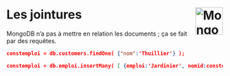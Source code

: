 # **Les jointures** <a href="../../"> <img src="https://github.com/MiKL5/devWeb/raw/master/Assets/Images/mongodb-ar21.svg" alt="MongoDB" align="right" height="64px"> </a>
MongoDB n’a pas à mettre en relation les documents ; ça se fait par des requêtes.  
```json
constemploi = db.customers.findOne( {"nom":'Thuillier'} );

constemploi = db.emploi.insertMany( [ {emploi:'Jardinier', nomid:constemploi._id} ] );
```